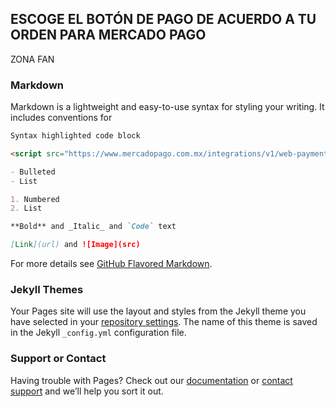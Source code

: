 ## ESCOGE EL BOTÓN DE PAGO DE ACUERDO A TU ORDEN PARA MERCADO PAGO

ZONA FAN 

<script src="https://www.mercadopago.com.mx/integrations/v1/web-payment-checkout.js"data-preference-id="754301506-fe942b5e-5cf6-42c4-9206-5408ee4a031a" data-source="button"></script>
### Markdown

Markdown is a lightweight and easy-to-use syntax for styling your writing. It includes conventions for

```markdown
Syntax highlighted code block

<script src="https://www.mercadopago.com.mx/integrations/v1/web-payment-checkout.js"data-preference-id="754301506-fe942b5e-5cf6-42c4-9206-5408ee4a031a" data-source="button"></script>

- Bulleted
- List

1. Numbered
2. List

**Bold** and _Italic_ and `Code` text

[Link](url) and ![Image](src)
```

For more details see [GitHub Flavored Markdown](https://guides.github.com/features/mastering-markdown/).

### Jekyll Themes

Your Pages site will use the layout and styles from the Jekyll theme you have selected in your [repository settings](https://github.com/CoinAccessLive/mercadopago/settings/pages). The name of this theme is saved in the Jekyll `_config.yml` configuration file.

### Support or Contact

Having trouble with Pages? Check out our [documentation](https://docs.github.com/categories/github-pages-basics/) or [contact support](https://support.github.com/contact) and we’ll help you sort it out.
